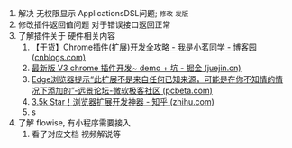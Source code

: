 1. 解决 无权限显示 ApplicationsDSL问题; `修改` `发版`  
2. 修改插件返回值问题 对于错误接口返回正常
3. 了解插件关于 硬件相关内容
	1. [【干货】Chrome插件(扩展)开发全攻略 - 我是小茗同学 - 博客园 (cnblogs.com)](https://www.cnblogs.com/liuxianan/p/chrome-plugin-develop.html)
	2. [最新版 V3 chrome 插件开发~ demo + 坑 - 掘金 (juejin.cn)](https://juejin.cn/post/7021072232461893639)
	3. [Edge浏览器提示“此扩展不是来自任何已知来源，可能是在你不知情的情况下添加的”-远景论坛-微软极客社区 (pcbeta.com)](https://bbs.pcbeta.com/viewthread-1984253-1-1.html)
	4. [3.5k Star！浏览器扩展开发神器 - 知乎 (zhihu.com)](https://zhuanlan.zhihu.com/p/540538002)
	5. s
4. 了解 flowise, 有小程序需要接入
	1. 看了对应文档 视频解说等
